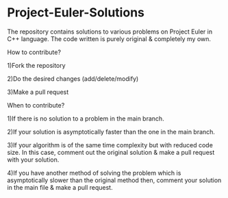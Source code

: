 # Project-Euler-Solutions

The repository contains solutions to various problems on Project Euler in C++ language.
The code written is purely original & completely my own. 

How to contribute?

1)Fork the repository

2)Do the desired changes (add/delete/modify)

3)Make a pull request

When to contribute?

1)If there is no solution to a problem in the main branch.

2)If your solution is asymptotically faster than the one in the main branch.

3)If your algorithm is of the same time complexity but with reduced code size. In this case, comment out the original solution & make a pull request with your solution.

4)If you have another method of solving the problem which is asymptotically slower than the original method then, comment your solution in the main file & make a pull request.
